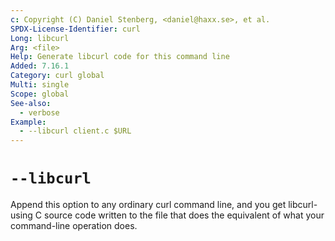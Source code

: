 ```yaml
---
c: Copyright (C) Daniel Stenberg, <daniel@haxx.se>, et al.
SPDX-License-Identifier: curl
Long: libcurl
Arg: <file>
Help: Generate libcurl code for this command line
Added: 7.16.1
Category: curl global
Multi: single
Scope: global
See-also:
  - verbose
Example:
  - --libcurl client.c $URL
---
```


# `--libcurl`

Append this option to any ordinary curl command line, and you get
libcurl-using C source code written to the file that does the equivalent of
what your command-line operation does.
